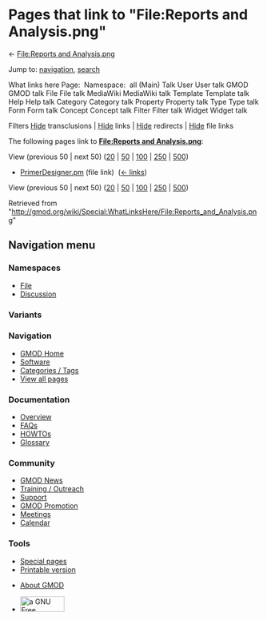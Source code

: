 <div id="mw-page-base" class="noprint">

</div>

<div id="mw-head-base" class="noprint">

</div>

<div id="content" class="mw-body" role="main">

<span id="top"></span>

<div id="mw-js-message" style="display:none;">

</div>



# <span dir="auto">Pages that link to "File:Reports and Analysis.png"</span>

<div id="bodyContent">

<div id="contentSub">

← [File:Reports and
Analysis.png](/wiki/File:Reports_and_Analysis.png "File:Reports and Analysis.png")

</div>

<div id="jump-to-nav" class="mw-jump">

Jump to: [navigation](#mw-navigation), [search](#p-search)

</div>

<div id="mw-content-text">

What links here Page:  Namespace:  all (Main) Talk User User talk GMOD
GMOD talk File File talk MediaWiki MediaWiki talk Template Template talk
Help Help talk Category Category talk Property Property talk Type Type
talk Form Form talk Concept Concept talk Filter Filter talk Widget
Widget talk

Filters
[Hide](/mediawiki/index.php?title=Special:WhatLinksHere/File:Reports_and_Analysis.png&hidetrans=1 "Special:WhatLinksHere/File:Reports and Analysis.png")
transclusions \|
[Hide](/mediawiki/index.php?title=Special:WhatLinksHere/File:Reports_and_Analysis.png&hidelinks=1 "Special:WhatLinksHere/File:Reports and Analysis.png")
links \|
[Hide](/mediawiki/index.php?title=Special:WhatLinksHere/File:Reports_and_Analysis.png&hideredirs=1 "Special:WhatLinksHere/File:Reports and Analysis.png")
redirects \|
[Hide](/mediawiki/index.php?title=Special:WhatLinksHere/File:Reports_and_Analysis.png&hideimages=1 "Special:WhatLinksHere/File:Reports and Analysis.png")
file links

The following pages link to **[File:Reports and
Analysis.png](/wiki/File:Reports_and_Analysis.png "File:Reports and Analysis.png")**:

View (previous 50 \| next 50)
([20](/mediawiki/index.php?title=Special:WhatLinksHere/File:Reports_and_Analysis.png&limit=20 "Special:WhatLinksHere/File:Reports and Analysis.png")
\|
[50](/mediawiki/index.php?title=Special:WhatLinksHere/File:Reports_and_Analysis.png&limit=50 "Special:WhatLinksHere/File:Reports and Analysis.png")
\|
[100](/mediawiki/index.php?title=Special:WhatLinksHere/File:Reports_and_Analysis.png&limit=100 "Special:WhatLinksHere/File:Reports and Analysis.png")
\|
[250](/mediawiki/index.php?title=Special:WhatLinksHere/File:Reports_and_Analysis.png&limit=250 "Special:WhatLinksHere/File:Reports and Analysis.png")
\|
[500](/mediawiki/index.php?title=Special:WhatLinksHere/File:Reports_and_Analysis.png&limit=500 "Special:WhatLinksHere/File:Reports and Analysis.png"))

- [PrimerDesigner.pm](/wiki/PrimerDesigner.pm "PrimerDesigner.pm") (file
  link) ‎ <span class="mw-whatlinkshere-tools">([←
  links](/mediawiki/index.php?title=Special:WhatLinksHere&target=PrimerDesigner.pm "Special:WhatLinksHere"))</span>

View (previous 50 \| next 50)
([20](/mediawiki/index.php?title=Special:WhatLinksHere/File:Reports_and_Analysis.png&limit=20 "Special:WhatLinksHere/File:Reports and Analysis.png")
\|
[50](/mediawiki/index.php?title=Special:WhatLinksHere/File:Reports_and_Analysis.png&limit=50 "Special:WhatLinksHere/File:Reports and Analysis.png")
\|
[100](/mediawiki/index.php?title=Special:WhatLinksHere/File:Reports_and_Analysis.png&limit=100 "Special:WhatLinksHere/File:Reports and Analysis.png")
\|
[250](/mediawiki/index.php?title=Special:WhatLinksHere/File:Reports_and_Analysis.png&limit=250 "Special:WhatLinksHere/File:Reports and Analysis.png")
\|
[500](/mediawiki/index.php?title=Special:WhatLinksHere/File:Reports_and_Analysis.png&limit=500 "Special:WhatLinksHere/File:Reports and Analysis.png"))

</div>

<div class="printfooter">

Retrieved from
"<http://gmod.org/wiki/Special:WhatLinksHere/File:Reports_and_Analysis.png>"

</div>

<div id="catlinks" class="catlinks catlinks-allhidden">

</div>

<div class="visualClear">

</div>

</div>

</div>

<div id="mw-navigation">

## Navigation menu

<div id="mw-head">



<div id="left-navigation">

<div id="p-namespaces" class="vectorTabs" role="navigation"
aria-labelledby="p-namespaces-label">

### Namespaces

- <span id="ca-nstab-image"><a href="/wiki/File:Reports_and_Analysis.png" accesskey="c"
  title="View the file page [c]">File</a></span>
- <span id="ca-talk"><a
  href="/mediawiki/index.php?title=File_talk:Reports_and_Analysis.png&amp;action=edit&amp;redlink=1"
  accesskey="t"
  title="Discussion about the content page [t]">Discussion</a></span>

</div>

<div id="p-variants" class="vectorMenu emptyPortlet" role="navigation"
aria-labelledby="p-variants-label">

### 

### Variants[](#)

<div class="menu">

</div>

</div>

</div>

<div id="right-navigation">





</div>



</div>

</div>

</div>

<div id="mw-panel">

<div id="p-logo" role="banner">

<a href="/wiki/Main_Page"
style="background-image: url(http://gmod.org/images/GMOD-cogs.png);"
title="Visit the main page"></a>

</div>

<div id="p-Navigation" class="portal" role="navigation"
aria-labelledby="p-Navigation-label">

### Navigation

<div class="body">

- <span id="n-GMOD-Home">[GMOD Home](/wiki/Main_Page)</span>
- <span id="n-Software">[Software](/wiki/GMOD_Components)</span>
- <span id="n-Categories-.2F-Tags">[Categories /
  Tags](/wiki/Categories)</span>
- <span id="n-View-all-pages">[View all
  pages](/wiki/Special:AllPages)</span>

</div>

</div>

<div id="p-Documentation" class="portal" role="navigation"
aria-labelledby="p-Documentation-label">

### Documentation

<div class="body">

- <span id="n-Overview">[Overview](/wiki/Overview)</span>
- <span id="n-FAQs">[FAQs](/wiki/Category:FAQ)</span>
- <span id="n-HOWTOs">[HOWTOs](/wiki/Category:HOWTO)</span>
- <span id="n-Glossary">[Glossary](/wiki/Glossary)</span>

</div>

</div>

<div id="p-Community" class="portal" role="navigation"
aria-labelledby="p-Community-label">

### Community

<div class="body">

- <span id="n-GMOD-News">[GMOD News](/wiki/GMOD_News)</span>
- <span id="n-Training-.2F-Outreach">[Training /
  Outreach](/wiki/Training_and_Outreach)</span>
- <span id="n-Support">[Support](/wiki/Support)</span>
- <span id="n-GMOD-Promotion">[GMOD
  Promotion](/wiki/GMOD_Promotion)</span>
- <span id="n-Meetings">[Meetings](/wiki/Meetings)</span>
- <span id="n-Calendar">[Calendar](/wiki/Calendar)</span>

</div>

</div>

<div id="p-tb" class="portal" role="navigation"
aria-labelledby="p-tb-label">

### Tools

<div class="body">

- <span id="t-specialpages"><a href="/wiki/Special:SpecialPages" accesskey="q"
  title="A list of all special pages [q]">Special pages</a></span>
- <span id="t-print"><a
  href="/mediawiki/index.php?title=Special:WhatLinksHere/File:Reports_and_Analysis.png&amp;printable=yes"
  rel="alternate" accesskey="p"
  title="Printable version of this page [p]">Printable version</a></span>

</div>

</div>

</div>

</div>

<div id="footer" role="contentinfo">

- <span id="footer-places-about">[About
  GMOD](/wiki/GMOD:About "GMOD:About")</span>

<!-- -->

- <span id="footer-copyrightico">[<img src="http://www.gnu.org/graphics/gfdl-logo-small.png" width="88"
  height="31" alt="a GNU Free Documentation License" />](http://www.gnu.org/licenses/fdl-1.3.html)</span>




</div>

